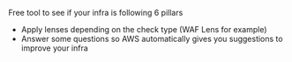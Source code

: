 Free tool to see if your infra is following 6 pillars
- Apply lenses depending on the check type (WAF Lens for example)
- Answer some questions so AWS automatically gives you suggestions to improve your infra